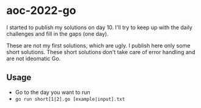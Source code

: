 # aoc-2022-go

I started to publish my solutions on day 10. I'll try to keep up with the daily challenges and fill in the gaps (one day).

These are not my first solutions, which are ugly. I publish here only some short solutions. These short solutions don't take care of error handling and are not ideomatic Go.

## Usage

- Go to the day you want to run
- `go run short[1|2].go [example|input].txt`
